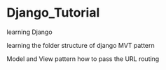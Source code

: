 # Django_Tutorial
<p>learning Django</p>
<p>learning the folder structure of django MVT pattern</p>
<p>Model and View pattern how to pass the URL routing</p>